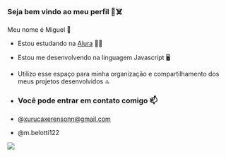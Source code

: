 ### Seja bem vindo ao meu perfil 🔪☠️

Meu nome é Miguel 🤠

- Estou estudando na [Alura](https://alura.com.br) 👨‍🎓
- Estou me desenvolvendo na linguagem Javascript 🖥️
- Utilizo esse espaço para minha organização e compartilhamento dos meus projetos desenvolvidos 🔝

- ### Você pode entrar em contato comigo 📫

- @xurucaxerensonn@gmail.com
- @m.belotti122


![](https://media1.tenor.com/m/dHwWYCcuis0AAAAd/capitao-duarte-dancing.gif)
